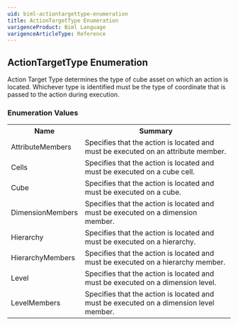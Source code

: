 ```yaml
---
uid: biml-actiontargettype-enumeration
title: ActionTargetType Enumeration
varigenceProduct: Biml Language
varigenceArticleType: Reference
---
```


## ActionTargetType Enumeration<div class="LanguageSummary"><div class ="SummaryItem">Action Target Type determines the type of cube asset on which an action is located.  Whichever type is identified must be the type of coordinate that is passed to the action during execution.</div></div><div class="EnumValueGroup">### Enumeration Values<table id="EnumValue" class="MemberList"><tbody><tr><th class="MemberNameColumnHeader">Name</th><th class="MemberSummaryColumnHeader">Summary</th></tr><tr class="cd0"><td class="MemberName">AttributeMembers</td><td class="MemberSummary"><div class ="SummaryItem">Specifies that the action is located and must be executed on an attribute member.</div></td></tr><tr class="cd1"><td class="MemberName">Cells</td><td class="MemberSummary"><div class ="SummaryItem">Specifies that the action is located and must be executed on a cube cell.</div></td></tr><tr class="cd0"><td class="MemberName">Cube</td><td class="MemberSummary"><div class ="SummaryItem">Specifies that the action is located and must be executed on a cube.</div></td></tr><tr class="cd1"><td class="MemberName">DimensionMembers</td><td class="MemberSummary"><div class ="SummaryItem">Specifies that the action is located and must be executed on a dimension member.</div></td></tr><tr class="cd0"><td class="MemberName">Hierarchy</td><td class="MemberSummary"><div class ="SummaryItem">Specifies that the action is located and must be executed on a hierarchy.</div></td></tr><tr class="cd1"><td class="MemberName">HierarchyMembers</td><td class="MemberSummary"><div class ="SummaryItem">Specifies that the action is located and must be executed on a hierarchy member.</div></td></tr><tr class="cd0"><td class="MemberName">Level</td><td class="MemberSummary"><div class ="SummaryItem">Specifies that the action is located and must be executed on a dimension level.</div></td></tr><tr class="cd1"><td class="MemberName">LevelMembers</td><td class="MemberSummary"><div class ="SummaryItem">Specifies that the action is located and must be executed on a dimension level member.</div></td></tr></tbody></table></div>